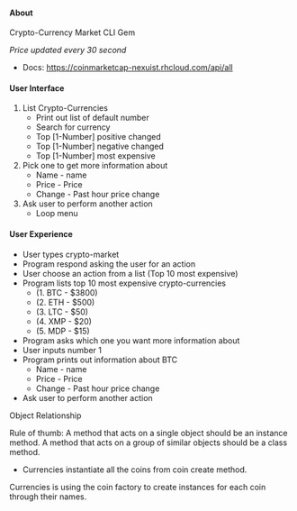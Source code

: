 #### About
Crypto-Currency Market CLI Gem

*Price updated every 30 second*

- Docs: https://coinmarketcap-nexuist.rhcloud.com/api/all

#### User Interface
1. List Crypto-Currencies
    - Print out list of default number
    - Search for currency
    - Top [1-Number] positive changed
    - Top [1-Number] negative changed
    - Top [1-Number] most expensive
2. Pick one to get more information about
    - Name - name
    - Price - Price
    - Change - Past hour price change
3. Ask user to perform another action
    - Loop menu

#### User Experience
- User types crypto-market
- Program respond asking the user for an action
- User choose an action from a list (Top 10 most expensive)
- Program lists top 10 most expensive crypto-currencies
    - (1. BTC - $3800)
    - (2. ETH - $500)
    - (3. LTC - $50)
    - (4. XMP - $20)
    - (5. MDP - $15)
- Program asks which one you want more information about
- User inputs number 1
- Program prints out information about BTC
    - Name - name
    - Price - Price
    - Change - Past hour price change
- Ask user to perform another action

Object Relationship

Rule of thumb:
A method that acts on a single object should be an instance method. A method that acts on a group of similar objects should be a class method.
 
- Currencies instantiate all the coins from coin create method.

Currencies is using the coin factory to create instances for each coin through their names.
